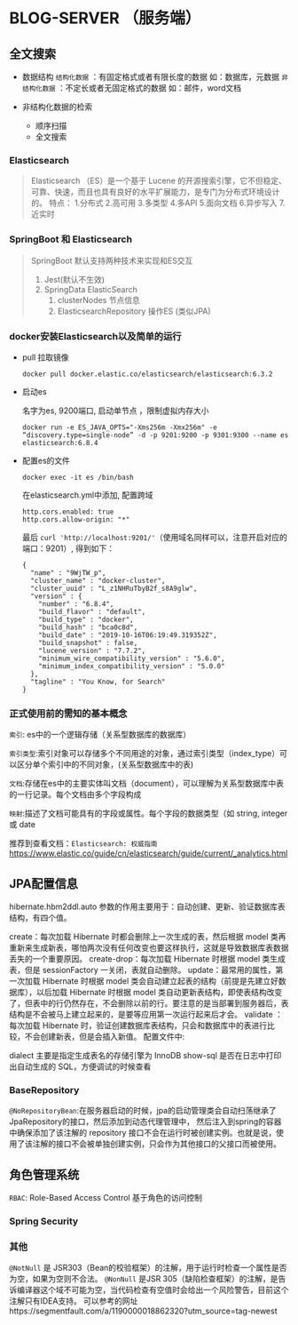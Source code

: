# BLOG-SERVER （服务端）

## 全文搜索

+ 数据结构
 `结构化数据` ：有固定格式或者有限长度的数据 如：数据库，元数据
 `非结构化数据` ：不定长或者无固定格式的数据 如：邮件，word文档

+ 非结构化数据的检索
   - 顺序扫描
   - 全文搜索
  
### Elasticsearch

> Elasticsearch （ES）是一个基于 Lucene 的开源搜索引擎，它不但稳定、可靠、快速，而且也具有良好的水平扩展能力，是专门为分布式环境设计的。
> 特点： 1.分布式 2.高可用 3.多类型 4.多API 5.面向文档 6.异步写入 7.近实时


### SpringBoot 和 Elasticsearch

> SpringBoot 默认支持两种技术来实现和ES交互
> 1. Jest(默认不生效)
> 2. SpringData ElasticSearch
>    1) clusterNodes 节点信息
>    2) ElasticsearchRepository 操作ES (类似JPA)
>

### docker安装Elasticsearch以及简单的运行
+ pull 拉取镜像
    ```
    docker pull docker.elastic.co/elasticsearch/elasticsearch:6.3.2
    ``` 
+ 启动es

    名字为es, 9200端口, 启动单节点 ，限制虚拟内存大小
    ```
    docker run -e ES_JAVA_OPTS="-Xms256m -Xmx256m" -e “discovery.type=single-node” -d -p 9201:9200 -p 9301:9300 --name es elasticsearch:6.8.4
    ```
+ 配置es的文件
    
    ```
    docker exec -it es /bin/bash
    ```
    在elasticsearch.yml中添加, 配置跨域
    ```
    http.cors.enabled: true
    http.cors.allow-origin: "*"
    ```
    最后 `curl 'http://localhost:9201/'`（使用域名同样可以，注意开启对应的端口：9201）, 得到如下：

    ```
    {
      "name" : "9WjTW_p",
      "cluster_name" : "docker-cluster",
      "cluster_uuid" : "L_z1NHRuTbyB2f_s8A9glw",
      "version" : {
        "number" : "6.8.4",
        "build_flavor" : "default",
        "build_type" : "docker",
        "build_hash" : "bca0c8d",
        "build_date" : "2019-10-16T06:19:49.319352Z",
        "build_snapshot" : false,
        "lucene_version" : "7.7.2",
        "minimum_wire_compatibility_version" : "5.6.0",
        "minimum_index_compatibility_version" : "5.0.0"
      },
      "tagline" : "You Know, for Search"
    }
    
    ```

### 正式使用前的需知的基本概念

`索引`: es中的一个逻辑存储（关系型数据库的数据库）

`索引类型`:索引对象可以存储多个不同用途的对象，通过索引类型（index_type）可以区分单个索引中的不同对象，(关系型数据库中的表)

`文档`:存储在es中的主要实体叫文档（document），可以理解为关系型数据库中表的一行记录。每个文档由多个字段构成

`映射`:描述了文档可能具有的字段或属性。每个字段的数据类型（如 string, integer 或 date

推荐到查看文档：`Elasticsearch: 权威指南`
https://www.elastic.co/guide/cn/elasticsearch/guide/current/_analytics.html

## JPA配置信息

hibernate.hbm2ddl.auto 参数的作用主要用于：自动创建、更新、验证数据库表结构，有四个值。

create：每次加载 Hibernate 时都会删除上一次生成的表，然后根据 model 类再重新来生成新表，哪怕两次没有任何改变也要这样执行，这就是导致数据库表数据丢失的一个重要原因。
create-drop：每次加载 Hibernate 时根据 model 类生成表，但是 sessionFactory 一关闭，表就自动删除。
update：最常用的属性，第一次加载 Hibernate 时根据 model 类会自动建立起表的结构（前提是先建立好数据库），以后加载 Hibernate 时根据 model 类自动更新表结构，即使表结构改变了，但表中的行仍然存在，不会删除以前的行。要注意的是当部署到服务器后，表结构是不会被马上建立起来的，是要等应用第一次运行起来后才会。
validate ：每次加载 Hibernate 时，验证创建数据库表结构，只会和数据库中的表进行比较，不会创建新表，但是会插入新值。
配置文件中:

dialect 主要是指定生成表名的存储引擎为 InnoDB
show-sql 是否在日志中打印出自动生成的 SQL，方便调试的时候查看

### BaseRepository
`@NoRepositoryBean`:在服务器启动的时候，jpa的启动管理类会自动扫荡继承了JpaRepository的接口，然后添加到动态代理管理中，
然后注入到spring的容器中确保添加了该注解的 repository 接口不会在运行时被创建实例。也就是说，使用了该注解的接口不会被单独创建实例，只会作为其他接口的父接口而被使用。



## 角色管理系统
`RBAC`: Role-Based Access Control  基于角色的访问控制
### Spring Security 



### 其他

`@NotNull` 是 JSR303（Bean的校验框架）的注解，用于运行时检查一个属性是否为空，如果为空则不合法。
`@NonNull` 是JSR 305（缺陷检查框架）的注解，是告诉编译器这个域不可能为空，当代码检查有空值时会给出一个风险警告，目前这个注解只有IDEA支持。
可以参考的网址https://segmentfault.com/a/1190000018862320?utm_source=tag-newest
 
 
  







